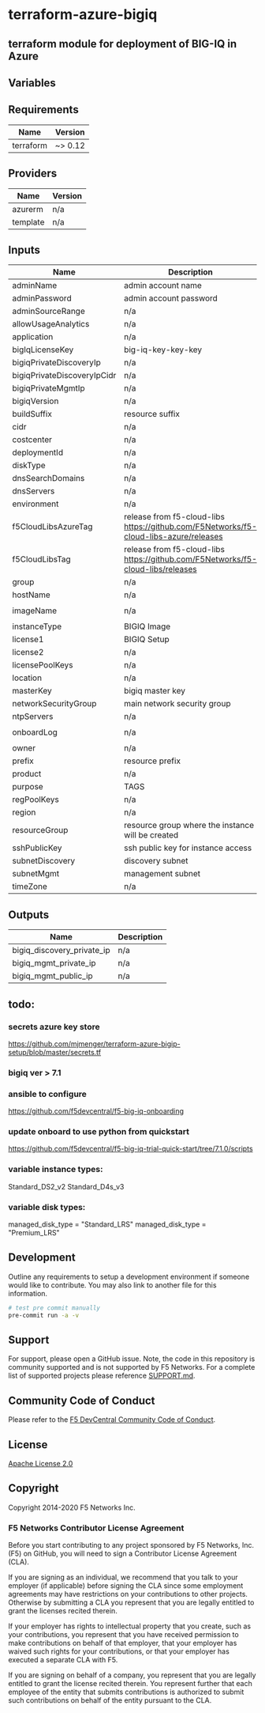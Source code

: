 # terraform-azure-bigiq

## terraform module for deployment of BIG-IQ in Azure




## Variables
<!-- BEGINNING OF PRE-COMMIT-TERRAFORM DOCS HOOK -->
## Requirements

| Name | Version |
|------|---------|
| terraform | ~> 0.12 |

## Providers

| Name | Version |
|------|---------|
| azurerm | n/a |
| template | n/a |

## Inputs

| Name | Description | Type | Default | Required |
|------|-------------|------|---------|:--------:|
| adminName | admin account name | `any` | n/a | yes |
| adminPassword | admin account password | `any` | n/a | yes |
| adminSourceRange | n/a | `string` | `"*"` | no |
| allowUsageAnalytics | n/a | `bool` | `false` | no |
| application | n/a | `string` | `"f5app"` | no |
| bigIqLicenseKey | big-iq-key-key-key | `string` | `""` | no |
| bigiqPrivateDiscoveryIp | n/a | `string` | `"10.90.2.4"` | no |
| bigiqPrivateDiscoveryIpCidr | n/a | `string` | `"24"` | no |
| bigiqPrivateMgmtIp | n/a | `string` | `"10.90.1.4"` | no |
| bigiqVersion | n/a | `string` | `"latest"` | no |
| buildSuffix | resource suffix | `any` | n/a | yes |
| cidr | n/a | `string` | `"10.90.0.0/16"` | no |
| costcenter | n/a | `string` | `"f5costcenter"` | no |
| deploymentId | n/a | `string` | `"bigiq-test"` | no |
| diskType | n/a | `string` | `"Premium_LRS"` | no |
| dnsSearchDomains | n/a | `string` | `"example.com"` | no |
| dnsServers | n/a | `string` | `"8.8.8.8"` | no |
| environment | n/a | `string` | `"dev"` | no |
| f5CloudLibsAzureTag | release from f5-cloud-libs https://github.com/F5Networks/f5-cloud-libs-azure/releases | `string` | `"v2.12.0"` | no |
| f5CloudLibsTag | release from f5-cloud-libs https://github.com/F5Networks/f5-cloud-libs/releases | `string` | `"v4.15.0"` | no |
| group | n/a | `string` | `"f5group"` | no |
| hostName | n/a | `string` | `"bigiq"` | no |
| imageName | n/a | `string` | `"f5-bigiq-virtual-edition-byol"` | no |
| instanceType | BIGIQ Image | `string` | `"Standard_D4s_v3"` | no |
| license1 | BIGIQ Setup | `string` | `""` | no |
| license2 | n/a | `string` | `""` | no |
| licensePoolKeys | n/a | `string` | `"pool-key-key-key"` | no |
| location | n/a | `string` | `"eastus2"` | no |
| masterKey | bigiq master key | `any` | n/a | yes |
| networkSecurityGroup | main network security group | `any` | n/a | yes |
| ntpServers | n/a | `string` | `"0.us.pool.ntp.org"` | no |
| onboardLog | n/a | `string` | `"/var/log/startup-script.log"` | no |
| owner | n/a | `string` | `"f5owner"` | no |
| prefix | resource prefix | `string` | `"bigiq-"` | no |
| product | n/a | `string` | `"f5-big-iq"` | no |
| purpose | TAGS | `string` | `"public"` | no |
| regPoolKeys | n/a | `string` | `"key-key-key-key"` | no |
| region | n/a | `string` | `"East US 2"` | no |
| resourceGroup | resource group where the instance will be created | `any` | n/a | yes |
| sshPublicKey | ssh public key for instance access | `any` | n/a | yes |
| subnetDiscovery | discovery subnet | `any` | n/a | yes |
| subnetMgmt | management subnet | `any` | n/a | yes |
| timeZone | n/a | `string` | `"UTC"` | no |

## Outputs

| Name | Description |
|------|-------------|
| bigiq\_discovery\_private\_ip | n/a |
| bigiq\_mgmt\_private\_ip | n/a |
| bigiq\_mgmt\_public\_ip | n/a |

<!-- END OF PRE-COMMIT-TERRAFORM DOCS HOOK -->

## todo:
### secrets azure key store
https://github.com/mjmenger/terraform-azure-bigip-setup/blob/master/secrets.tf

### bigiq ver > 7.1
### ansible to configure
https://github.com/f5devcentral/f5-big-iq-onboarding
### update onboard to use python from quickstart
https://github.com/f5devcentral/f5-big-iq-trial-quick-start/tree/7.1.0/scripts

### variable instance types:

Standard_DS2_v2
Standard_D4s_v3

### variable disk types:

managed_disk_type = "Standard_LRS"
managed_disk_type = "Premium_LRS"

## Development
Outline any requirements to setup a development environment if someone would like to contribute.  You may also link to another file for this information.

  ```bash
  # test pre commit manually
  pre-commit run -a -v
  ```
## Support
For support, please open a GitHub issue.  Note, the code in this repository is community supported and is not supported by F5 Networks.  For a complete list of supported projects please reference [SUPPORT.md](support.md).

## Community Code of Conduct
Please refer to the [F5 DevCentral Community Code of Conduct](code_of_conduct.md).


## License
[Apache License 2.0](LICENSE)

## Copyright
Copyright 2014-2020 F5 Networks Inc.


### F5 Networks Contributor License Agreement

Before you start contributing to any project sponsored by F5 Networks, Inc. (F5) on GitHub, you will need to sign a Contributor License Agreement (CLA).

If you are signing as an individual, we recommend that you talk to your employer (if applicable) before signing the CLA since some employment agreements may have restrictions on your contributions to other projects.
Otherwise by submitting a CLA you represent that you are legally entitled to grant the licenses recited therein.

If your employer has rights to intellectual property that you create, such as your contributions, you represent that you have received permission to make contributions on behalf of that employer, that your employer has waived such rights for your contributions, or that your employer has executed a separate CLA with F5.

If you are signing on behalf of a company, you represent that you are legally entitled to grant the license recited therein.
You represent further that each employee of the entity that submits contributions is authorized to submit such contributions on behalf of the entity pursuant to the CLA.
